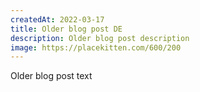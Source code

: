 ```yaml
---
createdAt: 2022-03-17
title: Older blog post DE
description: Older blog post description
image: https://placekitten.com/600/200
---
```


Older blog post text
